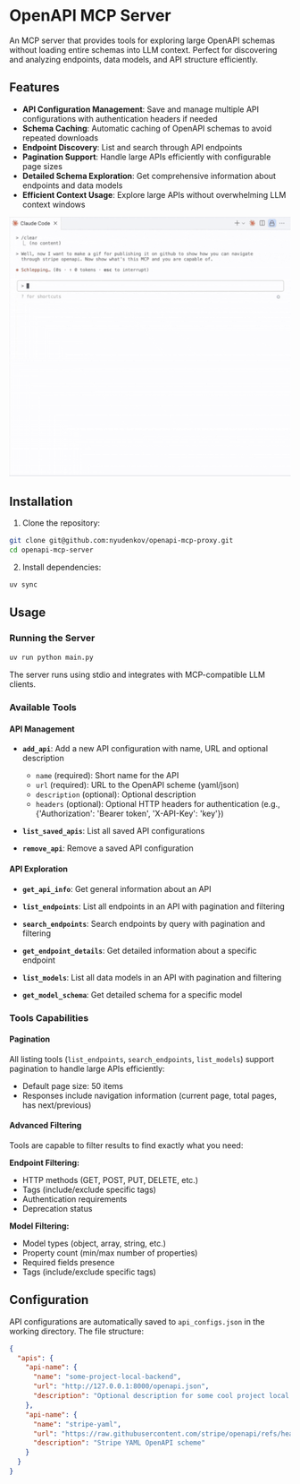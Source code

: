 # OpenAPI MCP Server

An MCP server that provides tools for exploring large OpenAPI schemas without loading entire schemas into LLM context. Perfect for discovering and analyzing endpoints, data models, and API structure efficiently.

## Features

- **API Configuration Management**: Save and manage multiple API configurations with authentication headers if needed
- **Schema Caching**: Automatic caching of OpenAPI schemas to avoid repeated downloads
- **Endpoint Discovery**: List and search through API endpoints
- **Pagination Support**: Handle large APIs efficiently with configurable page sizes
- **Detailed Schema Exploration**: Get comprehensive information about endpoints and data models
- **Efficient Context Usage**: Explore large APIs without overwhelming LLM context windows

<div align="center">

![Demo](demonstration.gif)

</div>

## Installation

1. Clone the repository:

```bash
git clone git@github.com:nyudenkov/openapi-mcp-proxy.git
cd openapi-mcp-server
```

2. Install dependencies:

```bash
uv sync
```

## Usage

### Running the Server

```bash
uv run python main.py
```

The server runs using stdio and integrates with MCP-compatible LLM clients.

### Available Tools

#### API Management

- **`add_api`**: Add a new API configuration with name, URL and optional description
  - `name` (required): Short name for the API
  - `url` (required): URL to the OpenAPI scheme (yaml/json)
  - `description` (optional): Optional description
  - `headers` (optional): Optional HTTP headers for authentication (e.g., {'Authorization': 'Bearer token', 'X-API-Key': 'key'})

- **`list_saved_apis`**: List all saved API configurations

- **`remove_api`**: Remove a saved API configuration

#### API Exploration

- **`get_api_info`**: Get general information about an API

- **`list_endpoints`**: List all endpoints in an API with pagination and filtering

- **`search_endpoints`**: Search endpoints by query with pagination and filtering

- **`get_endpoint_details`**: Get detailed information about a specific endpoint

- **`list_models`**: List all data models in an API with pagination and filtering

- **`get_model_schema`**: Get detailed schema for a specific model

### Tools Capabilities

#### Pagination

All listing tools (`list_endpoints`, `search_endpoints`, `list_models`) support pagination to handle large APIs efficiently:

- Default page size: 50 items
- Responses include navigation information (current page, total pages, has next/previous)

#### Advanced Filtering

Tools are capable to filter results to find exactly what you need:

**Endpoint Filtering:**

- HTTP methods (GET, POST, PUT, DELETE, etc.)
- Tags (include/exclude specific tags)
- Authentication requirements
- Deprecation status

**Model Filtering:**

- Model types (object, array, string, etc.)
- Property count (min/max number of properties)
- Required fields presence
- Tags (include/exclude specific tags)

## Configuration

API configurations are automatically saved to `api_configs.json` in the working directory. The file structure:

```json
{
  "apis": {
    "api-name": {
      "name": "some-project-local-backend",
      "url": "http://127.0.0.1:8000/openapi.json",
      "description": "Optional description for some cool project local backend scheme"
    },
    "api-name": {
      "name": "stripe-yaml",
      "url": "https://raw.githubusercontent.com/stripe/openapi/refs/heads/master/openapi/spec3.yaml",
      "description": "Stripe YAML OpenAPI scheme"
    }
  }
}
```
